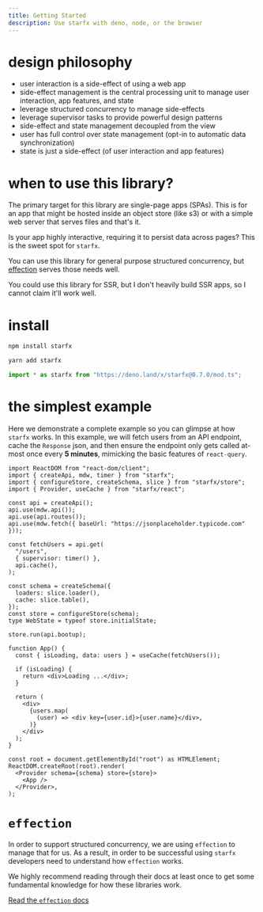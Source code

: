 ```yaml
---
title: Getting Started
description: Use starfx with deno, node, or the browser
---
```


# design philosophy

- user interaction is a side-effect of using a web app
- side-effect management is the central processing unit to manage user
  interaction, app features, and state
- leverage structured concurrency to manage side-effects
- leverage supervisor tasks to provide powerful design patterns
- side-effect and state management decoupled from the view
- user has full control over state management (opt-in to automatic data
  synchronization)
- state is just a side-effect (of user interaction and app features)

# when to use this library?

The primary target for this library are single-page apps (SPAs). This is for an
app that might be hosted inside an object store (like s3) or with a simple web
server that serves files and that's it.

Is your app highly interactive, requiring it to persist data across pages? This
is the sweet spot for `starfx`.

You can use this library for general purpose structured concurrency, but
[effection](https://github.com/thefrontside/effection) serves those needs well.

You could use this library for SSR, but I don't heavily build SSR apps, so I
cannot claim it'll work well.

# install

```bash
npm install starfx
```

```bash
yarn add starfx
```

```ts
import * as starfx from "https://deno.land/x/starfx@0.7.0/mod.ts";
```

# the simplest example

Here we demonstrate a complete example so you can glimpse at how `starfx` works.
In this example, we will fetch users from an API endpoint, cache the `Response`
json, and then ensure the endpoint only gets called at-most once every **5
minutes**, mimicking the basic features of `react-query`.

```tsx
import ReactDOM from "react-dom/client";
import { createApi, mdw, timer } from "starfx";
import { configureStore, createSchema, slice } from "starfx/store";
import { Provider, useCache } from "starfx/react";

const api = createApi();
api.use(mdw.api());
api.use(api.routes());
api.use(mdw.fetch({ baseUrl: "https://jsonplaceholder.typicode.com" }));

const fetchUsers = api.get(
  "/users",
  { supervisor: timer() },
  api.cache(),
);

const schema = createSchema({
  loaders: slice.loader(),
  cache: slice.table(),
});
const store = configureStore(schema);
type WebState = typeof store.initialState;

store.run(api.bootup);

function App() {
  const { isLoading, data: users } = useCache(fetchUsers());

  if (isLoading) {
    return <div>Loading ...</div>;
  }

  return (
    <div>
      {users.map(
        (user) => <div key={user.id}>{user.name}</div>,
      )}
    </div>
  );
}

const root = document.getElementById("root") as HTMLElement;
ReactDOM.createRoot(root).render(
  <Provider schema={schema} store={store}>
    <App />
  </Provider>,
);
```

# `effection`

In order to support structured concurrency, we are using `effection` to manage
that for us. As a result, in order to be successful using `starfx` developers
need to understand how `effection` works.

We highly recommend reading through their docs at least once to get some
fundamental knowledge for how these libraries work.

[Read the `effection` docs](https://frontside.com/effection)
